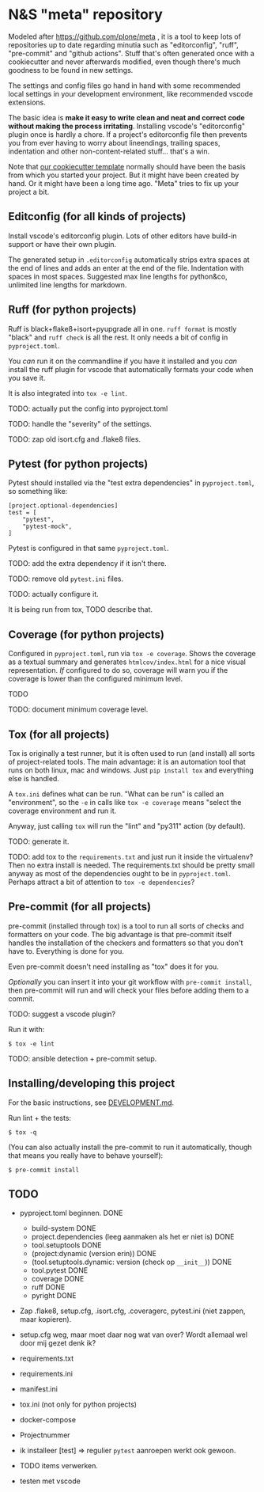 # N&S "meta" repository

Modeled after https://github.com/plone/meta , it is a tool to keep lots of repositories up to date regarding minutia such as "editorconfig", "ruff", "pre-commit" and "github actions". Stuff that's often generated once with a cookiecutter and never afterwards modified, even though there's much goodness to be found in new settings.

The settings and config files go hand in hand with some recommended local settings in your development environment, like recommended vscode extensions.

The basic idea is **make it easy to write clean and neat and correct code without making the process irritating**. Installing vscode's "editorconfig" plugin once is hardly a chore. If a project's editorconfig file then prevents you from ever having to worry about lineendings, trailing spaces, indentation and other non-content-related stuff... that's a win.

Note that [our cookiecutter template](https://github.com/nens/cookiecutter-python-template) normally should have been the basis from which you started your project. But it might have been created by hand. Or it might have been a long time ago. "Meta" tries to fix up your project a bit.


## Editconfig (for all kinds of projects)

Install vscode's editorconfig plugin. Lots of other editors have build-in support or have their own plugin.

The generated setup in `.editorconfig` automatically strips extra spaces at the end of lines and adds an enter at the end of the file. Indentation with spaces in most spaces. Suggested max line lengths for python&co, unlimited line lengths for markdown.


## Ruff (for python projects)

Ruff is black+flake8+isort+pyupgrade all in one. `ruff format` is mostly "black" and `ruff check` is all the rest. It only needs a bit of config in `pyproject.toml`.

You *can* run it on the commandline if you have it installed and you *can* install the ruff plugin for vscode that automatically formats your code when you save it.

It is also integrated into `tox -e lint`.

TODO: actually put the config into pyproject.toml

TODO: handle the "severity" of the settings.

TODO: zap old isort.cfg and .flake8 files.


## Pytest (for python projects)

Pytest should installed via the "test extra dependencies" in `pyproject.toml`, so something like:

    [project.optional-dependencies]
    test = [
        "pytest",
        "pytest-mock",
    ]

Pytest is configured in that same `pyproject.toml`.

TODO: add the extra dependency if it isn't there.

TODO: remove old `pytest.ini` files.

TODO: actually configure it.

It is being run from tox, TODO describe that.


## Coverage (for python projects)

Configured in `pyproject.toml`, run via `tox -e coverage`. Shows the coverage as a textual summary and generates `htmlcov/index.html` for a nice visual representation. *If* configured to do so, coverage will warn you if the coverage is lower than the configured minimum level.

TODO

TODO: document minimum coverage level.


## Tox (for all projects)

Tox is originally a test runner, but it is often used to run (and install) all sorts of project-related tools. The main advantage: it is an automation tool that runs on both linux, mac and windows. Just `pip install tox` and everything else is handled.

 A `tox.ini` defines what can be run. "What can be run" is called an "environment", so the `-e` in calls like `tox -e coverage` means "select the coverage environment and run it.

Anyway, just calling `tox` will run the "lint" and "py311" action (by default).

TODO: generate it.

TODO: add tox to the `requirements.txt` and just run it inside the virtualenv? Then no extra install is needed. The requirements.txt should be pretty small anyway as most of the dependencies ought to be in `pyproject.toml`. Perhaps attract a bit of attention to `tox -e dependencies`?


## Pre-commit (for all projects)

pre-commit (installed through tox) is a tool to run all sorts of checks and formatters on your code. The big advantage is that pre-commit itself handles the installation of the checkers and formatters so that you don't have to. Everything is done for you.

Even pre-commit doesn't need installing as "tox" does it for you.

*Optionally* you can insert it into your git workflow with `pre-commit install`, then pre-commit will run and will check your files before adding them to a commit.

TODO: suggest a vscode plugin?

Run it with:

    $ tox -e lint

TODO: ansible detection + pre-commit setup.


## Installing/developing this project

For the basic instructions, see [DEVELOPMENT.md](./DEVELOPMENT.md).

Run lint + the tests:

    $ tox -q

(You can also actually install the pre-commit to run it automatically, though that means you really have to behave yourself):

    $ pre-commit install


## TODO

- pyproject.toml beginnen. DONE

    - build-system DONE
    - project.dependencies (leeg aanmaken als het er niet is) DONE
    - tool.setuptools DONE
    - (project:dynamic (version erin)) DONE
    - (tool.setuptools.dynamic: version (check op `__init__`)) DONE
    - tool.pytest DONE
    - coverage DONE
    - ruff DONE
    - pyright DONE

- Zap .flake8, setup.cfg, .isort.cfg, .coveragerc, pytest.ini (niet zappen, maar kopieren).

- setup.cfg weg, maar moet daar nog wat van over? Wordt allemaal wel door mij gezet denk ik?

- requirements.txt

- requirements.ini

- manifest.ini

- tox.ini (not only for python projects)

- docker-compose

- Projectnummer

- ik installeer [test] => regulier `pytest` aanroepen werkt ook gewoon.

- TODO items verwerken.

- testen met vscode
